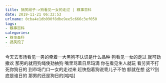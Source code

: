 ```yaml
---
title: 搞笑段子->狗看见一女的走过 | 糗事百科
date: 2019-11-21 06:32:53
urlname: 0cba4e1db090f8dbe9ee5c666c3ef050
tags: 
- 糗事百科
categories:
- 糗事百科
- 搞笑段子
---
```

今天去市场看见一男的牵着一大黑狗不认识是什么品种  狗看见一女的走过  就可劲撒欢  那男的就用狗绳使劲抽狗   嘴里骂着日尼玛滴   你在看见生人就玩   看劳资不打死你狗日的   到市场门口一女的走过来   赶快抱着狗说乖儿子不怕 额就在想  这??到底是谁日的   那男的还是狗日的[哈哈]


